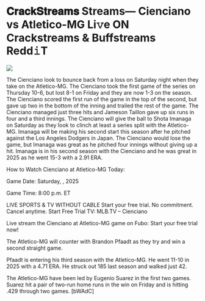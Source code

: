 # 𝐂𝐫𝐚𝐜𝐤𝐒𝐭𝐫𝐞𝐚𝐦𝐬 Streams— Cienciano vs Atletico-MG Li𝚟e ON Crackstreams & Buffstreams Redd𝚒T  
  
  
[![](https://i.imgur.com/qSNzIqt.png)](https://movie.rssnews.media/AVkzDYjR.php)  
  
The Cienciano look to bounce back from a loss on Saturday night when they take on the Atletico-MG. The Cienciano took the first game of the series on Thursday 10-6, but lost 8-1 on Friday and they are now 1-3 on the season. The Cienciano scored the first run of the game in the top of the second, but gave up two in the bottom of the inning and trailed the rest of the game. The Cienciano managed just three hits and Jameson Taillon gave up six runs in four and a third innings. The Cienciano will give the ball to Shota Imanaga on Saturday as they look to clinch at least a series split with the Atletico-MG. Imanaga will be making his second start this season after he pitched against the Los Angeles Dodgers in Japan. The Cienciano would lose the game, but Imanaga was great as he pitched four innings without giving up a hit. Imanaga is in his second season with the Cienciano and he was great in 2025 as he went 15-3 with a 2.91 ERA.

How to Watch Cienciano at Atletico-MG Today:

Game Date: Saturday, , 2025

Game Time: 8:00 p.m. ET

LIVE SPORTS & TV WITHOUT CABLE
Start your free trial. No commitment. Cancel anytime.
Start Free Trial
TV: MLB.TV – Cienciano

Live stream the Cienciano at Atletico-MG game on Fubo: Start your free trial now!

The Atletico-MG will counter with Brandon Pfaadt as they try and win a second straight game.

Pfaadt is entering his third season with the Atletico-MG. He went 11-10 in 2025 with a 4.71 ERA. He struck out 185 last season and walked just 42.

The Atletico-MG have been led by Eugenio Suarez in the first two games. Suarez hit a pair of two-run home runs in the win on Friday and is hitting .429 through two games. [bWAdC]